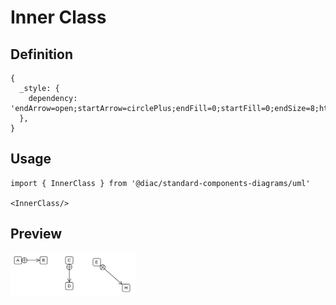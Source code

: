 # Inner Class

## Definition

```
{
  _style: { 
    dependency: 'endArrow=open;startArrow=circlePlus;endFill=0;startFill=0;endSize=8;html=1;',
  },
}
```

## Usage

```
import { InnerClass } from '@diac/standard-components-diagrams/uml'

<InnerClass/>
```

## Preview

<img src="./inner-class.png" width="200"/>
